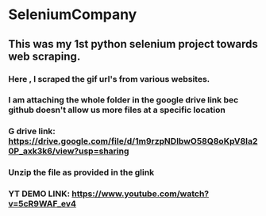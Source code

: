 # SeleniumCompany
## This was my 1st python selenium project towards web scraping.
### Here , I scraped the gif url's from various websites.
### I am attaching the whole folder in the google drive link bec github doesn't allow us more files at a specific location
### G drive link: https://drive.google.com/file/d/1m9rzpNDlbwO58Q8oKpV8Ia20P_axk3k6/view?usp=sharing
### Unzip the file as provided in the glink
### YT DEMO LINK: https://www.youtube.com/watch?v=5cR9WAF_ev4
